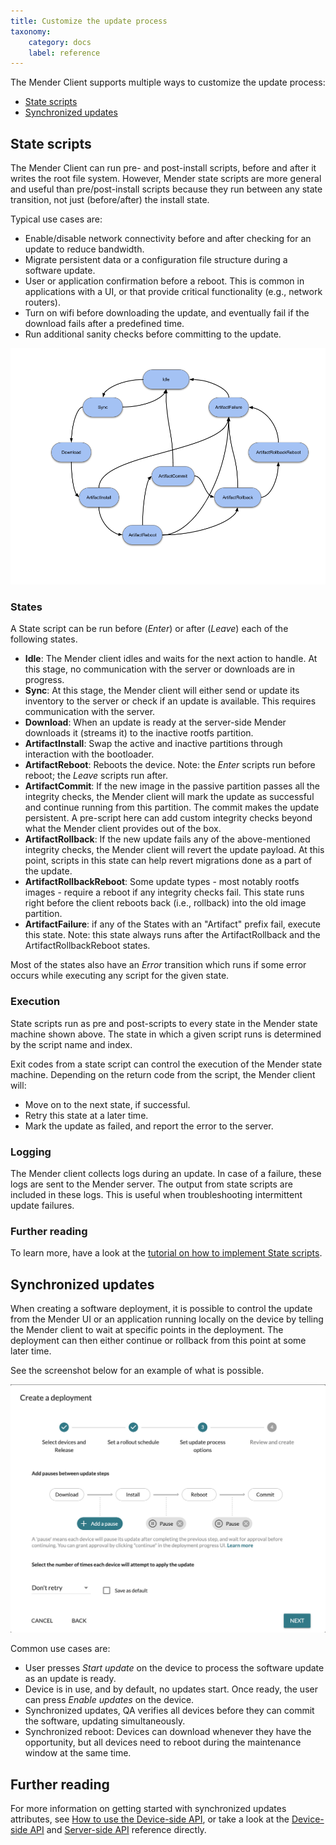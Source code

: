 ```yaml
---
title: Customize the update process
taxonomy:
    category: docs
    label: reference
---
```


The Mender Client supports multiple ways to customize the update process:

* [State scripts](#state-scripts)
* [Synchronized updates](#synchronized-updates)

## State scripts

The Mender Client can run pre- and post-install scripts, before
and after it writes the root file system. However, Mender state scripts are more
general and useful than pre/post-install scripts because they run between
any state transition, not just (before/after) the install state.

Typical use cases are:

* Enable/disable network connectivity before and after checking for an update to reduce bandwidth.
* Migrate persistent data or a configuration file structure during a software update.
* User or application confirmation before a reboot. This is common in applications with a UI, or that provide critical functionality (e.g., network routers).
* Turn on wifi before downloading the update, and eventually fail if the download fails after a predefined time.
* Run additional sanity checks before committing to the update.

![Mender state machine diagram](mender-state-machine.png)

### States

A State script can be run before (*Enter*) or after (*Leave*) each of the following states.

* **Idle**: The Mender client idles and waits for the next action to handle. At this stage, no communication with the server or downloads are in progress.
* **Sync**: At this stage, the Mender client will either send or update its inventory to the server or check if an update is available. This requires communication with the server.
* **Download**: When an update is ready at the server-side Mender downloads it (streams it) to the inactive rootfs partition.
* **ArtifactInstall**: Swap the active and inactive partitions through interaction with the bootloader.
* **ArtifactReboot**: Reboots the device. Note: the _Enter_ scripts run before reboot; the _Leave_ scripts run after.
* **ArtifactCommit**: If the new image in the passive partition passes all the integrity checks, the Mender client will mark the update as successful and continue running from this partition. The commit makes the update persistent. A pre-script here can add custom integrity checks beyond what the Mender client provides out of the box.
* **ArtifactRollback**: If the new update fails any of the above-mentioned integrity checks, the Mender client will revert the update payload. At this point, scripts in this state can help revert migrations done as a part of the update.
* **ArtifactRollbackReboot**: Some update types - most notably rootfs images - require a reboot if any integrity checks fail. This state runs right before the client reboots back (i.e., rollback) into the old image partition.
* **ArtifactFailure**: if any of the States with an "Artifact" prefix fail, execute this state. Note: this state always runs after the ArtifactRollback and the ArtifactRollbackReboot states.

Most of the states also have an _Error_ transition which runs if some error
occurs while executing any script for the given state.

### Execution

State scripts run as pre and post-scripts to every state in the Mender
state machine shown above. The state in which a given script runs is
determined by the script name and index.

Exit codes from a state script can control the execution of the Mender state
machine. Depending on the return code from the script, the Mender client will:

* Move on to the next state, if successful.
* Retry this state at a later time.
* Mark the update as failed, and report the error to the server.

### Logging

The Mender client collects logs during an update. In case of a failure, these
logs are sent to the Mender server. The output from state scripts are included
in these logs. This is useful when troubleshooting intermittent update failures.

### Further reading

To learn more, have a look at the [tutorial on how to implement State
scripts](../../06.Artifact-creation/04.State-scripts/docs.md).

## Synchronized updates

When creating a software deployment, it is possible to control the update from
the Mender UI or an application running locally on the device by telling the
Mender client to wait at specific points in the deployment. The deployment
can then either continue or rollback from this point at some later time.

See the screenshot below for an example of what is possible.

![Update process options](update-process-options.jpg)

Common use cases are:

* User presses *Start update* on the device to process the software update as an
  update is ready.
* Device is in use, and by default, no updates start. Once ready, the user can
  press *Enable updates* on the device.
* Synchronized updates, QA verifies all devices before they can commit the software,
  updating simultaneously.
* Synchronized reboot: Devices can download whenever they have the opportunity,
  but all devices need to reboot during the maintenance window at the same time.

## Further reading

For more information on getting started with synchronized updates attributes, see
[How to use the Device-side API](../../03.Client-installation/06.Use-the-device-side-api),
or take a look at the [Device-side API](../../201.Device-side-API) and
[Server-side API](../../200.Server-side-API) reference directly.
